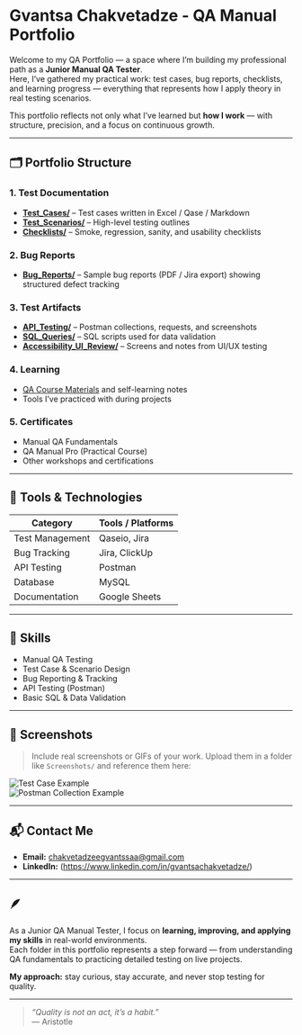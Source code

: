 # Gvantsa Chakvetadze - QA Manual Portfolio

Welcome to my QA Portfolio — a space where I’m building my professional path as a **Junior Manual QA Tester**.  
Here, I’ve gathered my practical work: test cases, bug reports, checklists, and learning progress — everything that represents how I apply theory in real testing scenarios.

This portfolio reflects not only what I’ve learned but **how I work** — with structure, precision, and a focus on continuous growth.

---



## 🗂 Portfolio Structure

### 1. Test Documentation
- **[Test_Cases/](./Test_Cases)** – Test cases written in Excel / Qase / Markdown  
- **[Test_Scenarios/](./Test_Scenarios)** – High-level testing outlines  
- **[Checklists/](./Checklists)** – Smoke, regression, sanity, and usability checklists  

### 2. Bug Reports
- **[Bug_Reports/](./Bug_Reports)** – Sample bug reports (PDF / Jira export) showing structured defect tracking  

### 3. Test Artifacts
- **[API_Testing/](./API_Testing)** – Postman collections, requests, and screenshots  
- **[SQL_Queries/](./SQL_Queries)** – SQL scripts used for data validation  
- **[Accessibility_UI_Review/](./Accessibility_UI_Review)** – Screens and notes from UI/UX testing  

### 4. Learning
- [QA Course Materials](./Learning) and self-learning notes  
- Tools I’ve practiced with during projects  

### 5. Certificates
- Manual QA Fundamentals  
- QA Manual Pro (Practical Course)  
- Other workshops and certifications  

---

## 🧰 Tools & Technologies
| Category          | Tools / Platforms                     |
|------------------|--------------------------------------|
| Test Management   | Qaseio, Jira                          |
| Bug Tracking      | Jira, ClickUp                         |
| API Testing       | Postman                               |
| Database          | MySQL                                 |
| Documentation     | Google Sheets                         |

---

## 🎯 Skills
- Manual QA Testing  
- Test Case & Scenario Design  
- Bug Reporting & Tracking  
- API Testing (Postman)  
- Basic SQL & Data Validation  

---

## 📸 Screenshots 
> Include real screenshots or GIFs of your work. Upload them in a folder like `Screenshots/` and reference them here:  

![Test Case Example](./Screenshots/test_case_example.png)  
![Postman Collection Example](./Screenshots/postman_example.png)  

---

## 📬 Contact Me
- **Email:** chakvetadzeegvantssaa@gmail.com  
- **LinkedIn:** (https://www.linkedin.com/in/gvantsachakvetadze/)




---

## 🪶 

As a Junior QA Manual Tester, I focus on **learning, improving, and applying my skills** in real-world environments.  
Each folder in this portfolio represents a step forward — from understanding QA fundamentals to practicing detailed testing on live projects.

**My approach:** stay curious, stay accurate, and never stop testing for quality.

---

> *“Quality is not an act, it’s a habit.”*  
> — Aristotle

